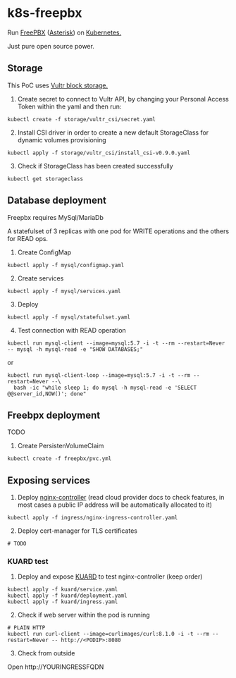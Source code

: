 # k8s-freepbx
Run <a href="https://www.freepbx.org" target="_blank">FreePBX</a> (<a href="https://www.asterisk.org" target="_blank">Asterisk</a>) on <a href="https://kubernetes.io" target="_blank">Kubernetes.</a>

Just pure open source power.

## Storage
This PoC uses <a href="https://www.vultr.com/?ref=9460695" target="_blank">Vultr block storage.</a>

1. Create secret to connect to Vultr API, by changing your Personal Access Token within the yaml and then run:
```
kubectl create -f storage/vultr_csi/secret.yaml
```

2. Install CSI driver in order to create a new default StorageClass for dynamic volumes provisioning
```
kubectl apply -f storage/vultr_csi/install_csi-v0.9.0.yaml
```

3. Check if StorageClass has been created successfully
```
kubectl get storageclass
```

## Database deployment
Freepbx requires MySql/MariaDb

A statefulset of 3 replicas with one pod for WRITE operations and the others for READ ops.
1. Create ConfigMap
```
kubectl apply -f mysql/configmap.yaml
```

2. Create services
```
kubectl apply -f mysql/services.yaml
```

3. Deploy
```
kubectl apply -f mysql/statefulset.yaml
```

4. Test connection with READ operation
```
kubectl run mysql-client --image=mysql:5.7 -i -t --rm --restart=Never -- mysql -h mysql-read -e "SHOW DATABASES;"
```

or
```
kubectl run mysql-client-loop --image=mysql:5.7 -i -t --rm --restart=Never --\
  bash -ic "while sleep 1; do mysql -h mysql-read -e 'SELECT @@server_id,NOW()'; done"
```


## Freebpx deployment
TODO
1. Create PersistenVolumeClaim
```
kubectl create -f freepbx/pvc.yml
```

## Exposing services
1. Deploy <a href="https://github.com/kubernetes/ingress-nginx" target="_blank">nginx-controller</a> (read cloud provider docs to check features, in most cases a public IP address will be automatically allocated to it)
```
kubectl apply -f ingress/nginx-ingress-controller.yaml
```

2. Deploy cert-manager for TLS certificates
```
# TODO
```


### KUARD test
1. Deploy and expose <a href="https://github.com/kubernetes-up-and-running/kuard" target="_blank">KUARD</a> to test nginx-controller (keep order)
```
kubectl apply -f kuard/service.yaml
kubectl apply -f kuard/deployment.yaml
kubectl apply -f kuard/ingress.yaml
```

2. Check if web server within the pod is running
```
# PLAIN HTTP
kubectl run curl-client --image=curlimages/curl:8.1.0 -i -t --rm --restart=Never -- http://<PODIP>:8080
```

3. Check from outside

Open http://YOURINGRESSFQDN
